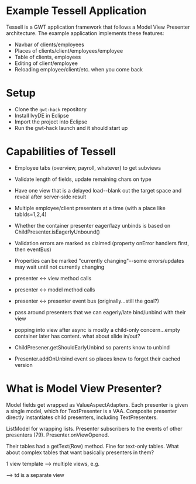 Example Tessell Application 
==================================

Tessell is a GWT application framework that follows a Model View Presenter architecture. The example application implements these features:

* Navbar of clients/employees
* Places of clients/client/employees/employee
* Table of clients, employees
* Editing of client/employee
* Reloading employee/client/etc. when you come back

Setup
==============

* Clone the `gwt-hack` repository
* Install IvyDE in Eclipse
* Import the project into Eclipse
* Run the gwt-hack launch and it should start up

Capabilities of Tessell 
==============

* Employee tabs (overview, payroll, whatever) to get subviews
* Validate length of fields, update remaining chars on type
* Have one view that is a delayed load--blank out the target space and reveal after server-side result
* Multiple employee/client presenters at a time (with a place like tabIds=1,2,4)
* Whether the container presenter eager/lazy unbinds is based on ChildPresenter.isEagerlyUnbound()
* Validation errors are marked as claimed (property onError handlers first, then eventBus)
* Properties can be marked "currently changing"--some errors/updates may wait until not currently changing

* presenter <-> view method calls
* presenter <-> model method calls
* presenter <-> presenter event bus (originally...still the goal?)
* pass around presenters that we can eagerly/late bind/unbind with their view
* popping into view after async is mostly a child-only concern...empty container later has content. what about slide in/out?
* ChildPresener.getShouldEarlyUnbind so parents know to unbind
* Presenter.addOnUnbind event so places know to forget their cached version

What is Model View Presenter?
==============

Model fields get wrapped as ValueAspectAdapters. Each presenter is given a single model, which for TextPresenter is a VAA.  Composite presenter directly instantiates child presenters, including TextPresenters.

ListModel for wrapping lists. Presenter subscribers to the events of other presenters (79). Presenter.onViewOpened.

Their tables had a getText(Row) method. Fine for text-only tables. What about complex tables that want basically presenters in them?

1 view template --> multiple views, e.g.

 <tr><td> --> td is a separate view





